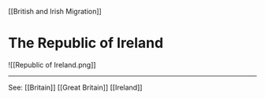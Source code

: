 [[British and Irish Migration]]
# The Republic of Ireland
![[Republic of Ireland.png]]
****
See: [[Britain]] [[Great Britain]] [[Ireland]]
